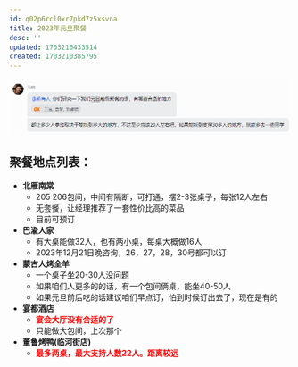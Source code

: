 ```yaml
---
id: q02p6rcl0xr7pkd7z5xsvna
title: 2023年元旦聚餐
desc: ''
updated: 1703210433514
created: 1703210385795
---
```





![图 0](assets/images/5382576e19f2e8b249373f18f9a42e82309325ca3c920a0b20ff6f00c201ec25.png)  


## **聚餐地点列表**：
* **北雁南棠**
  * 205 206包间，中间有隔断，可打通，摆2-3张桌子，每张12人左右
  * 无套餐，让经理推荐了一套性价比高的菜品
  * 目前可预订
* **巴渝人家**
  * 有大桌能做32人，也有两小桌，每桌大概做16人
  * 2023年12月21日晚咨询，26，27，28，30号都可以订
* **蒙古人烤全羊**
  *  一个桌子坐20-30人没问题
  *  如果咱们人更多的的话，有一个包间俩桌，能坐40-50人
  *  如果元旦前后吃的话建议咱们早点订，怕到时候订出去了，现在是有的
* **宴都酒店**  
  * **<font color="red">宴会大厅没有合适的了</font>**
  * 只能做大包间，上次那个
* **董鲁烤鸭(临河街店)**
  * **<font color="red">最多两桌，最大支持人数22人。距离较远</font>**
